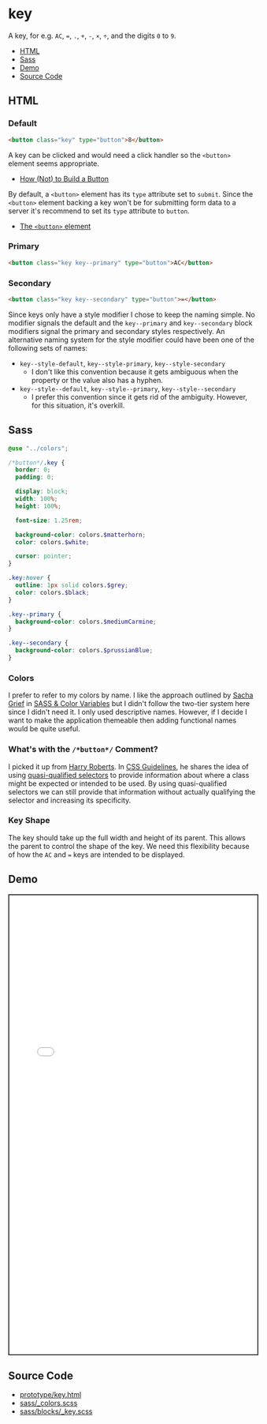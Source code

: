 # key

A key, for e.g. `AC`, `=`, `.`, `+`, `-`, `×`, `÷`, and the digits `0` to `9`.

- [HTML](#html)
- [Sass](#sass)
- [Demo](#demo)
- [Source Code](#source-code)

## HTML

### Default

```html
<button class="key" type="button">8</button>
```

A key can be clicked and would need a click handler so the `<button>` element seems appropriate.

- [How (Not) to Build a Button](https://benmyers.dev/blog/clickable-divs/)

By default, a `<button>` element has its `type` attribute set to `submit`. Since the `<button>` element backing a key won't be for submitting form data to a server it's recommend to set its `type` attribute to `button`.

- [The `<button>` element](https://developer.mozilla.org/en-US/docs/Web/HTML/Element/button#notes)

### Primary

```html
<button class="key key--primary" type="button">AC</button>
```

### Secondary

```html
<button class="key key--secondary" type="button">=</button>
```

Since keys only have a style modifier I chose to keep the naming simple. No modifier signals the default and the `key--primary` and `key--secondary` block modifiers signal the primary and secondary styles respectively. An alternative naming system for the style modifier could have been one of the following sets of names:

- `key--style-default`, `key--style-primary`, `key--style-secondary`
  - I don't like this convention because it gets ambiguous when the property or the value also has a hyphen.
- `key--style--default`, `key--style--primary`, `key--style--secondary`
  - I prefer this convention since it gets rid of the ambiguity. However, for this situation, it's overkill.

## Sass

```scss
@use "../colors";

/*button*/.key {
  border: 0;
  padding: 0;

  display: block;
  width: 100%;
  height: 100%;

  font-size: 1.25rem;

  background-color: colors.$matterhorn;
  color: colors.$white;

  cursor: pointer;
}

.key:hover {
  outline: 1px solid colors.$grey;
  color: colors.$black;
}

.key--primary {
  background-color: colors.$mediumCarmine;
}

.key--secondary {
  background-color: colors.$prussianBlue;
}
```

### Colors

I prefer to refer to my colors by name. I like the approach outlined by [Sacha Grief](https://sachagreif.com/) in [SASS & Color Variables](https://web.archive.org/web/20161012085308/http://sachagreif.com:80/sass-color-variables/) but I didn't follow the two-tier system here since I didn't need it. I only used descriptive names. However, if I decide I want to make the application themeable then adding functional names would be quite useful.

### What's with the `/*button*/` Comment?

I picked it up from [Harry Roberts](https://csswizardry.com/). In [CSS Guidelines](https://cssguidelin.es/), he shares the idea of using [quasi-qualified selectors](https://cssguidelin.es/#quasi-qualified-selectors) to provide information about where a class might be expected or intended to be used. By using quasi-qualified selectors we can still provide that information without actually qualifying the selector and increasing its specificity.

### Key Shape

The key should take up the full width and height of its parent. This allows the parent to control the shape of the key. We need this flexibility because of how the `AC` and `=` keys are intended to be displayed.

## Demo

<iframe src="./demo/key.html" style="width: 100%; height: 930px; border: 2px solid #333;"></iframe>

## Source Code

- [prototype/key.html](https://github.com/dwayne/elm-calculator/blob/1.0.0/prototype/key.html)
- [sass/_colors.scss](https://github.com/dwayne/elm-calculator/blob/1.0.0/sass/_colors.scss)
- [sass/blocks/_key.scss](https://github.com/dwayne/elm-calculator/blob/1.0.0/sass/blocks/_key.scss)
